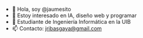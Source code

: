 - 👋 Hola, soy @jaumesito
- 👀 Estoy interesado en IA, diseño web y programar
- 🌱 Estudiante de Ingeniería Informática en la UIB
- 📫 Contacto: jribasgaya@gmail.com
